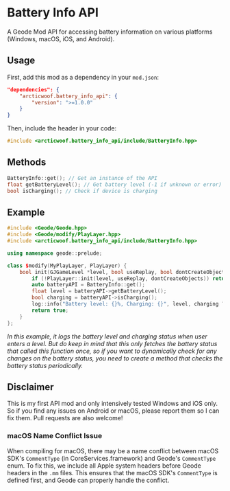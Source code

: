 # Battery Info API

A Geode Mod API for accessing battery information on various platforms (Windows, macOS, iOS, and Android).

## Usage

First, add this mod as a dependency in your `mod.json`:

```json
"dependencies": {
    "arcticwoof.battery_info_api": {
        "version": ">=1.0.0"
    }
}
```

Then, include the header in your code:

```cpp
#include <arcticwoof.battery_info_api/include/BatteryInfo.hpp>
```

## Methods

```cpp
BatteryInfo::get(); // Get an instance of the API
float getBatteryLevel(); // Get battery level (-1 if unknown or error)
bool isCharging(); // Check if device is charging
```

## Example

```cpp
#include <Geode/Geode.hpp>
#include <Geode/modify/PlayLayer.hpp>
#include <arcticwoof.battery_info_api/include/BatteryInfo.hpp>

using namespace geode::prelude;

class $modify(MyPlayLayer, PlayLayer) {
    bool init(GJGameLevel *level, bool useReplay, bool dontCreateObjects) {
        if (!PlayLayer::init(level, useReplay, dontCreateObjects)) return false;
        auto batteryAPI = BatteryInfo::get();
        float level = batteryAPI->getBatteryLevel();
        bool charging = batteryAPI->isCharging();
        log::info("Battery level: {}%, Charging: {}", level, charging ? "Yes" : "No");
        return true;
    }
};
```
*In this example, it logs the battery level and charging status when user enters a level. But do keep in mind that this only fetches the battery status that called this function once, so if you want to dynamically check for any changes on the battery status, you need to create a method that checks the battery status periodically.*

## Disclaimer
This is my first API mod and only intensively tested Windows and iOS only. So if you find any issues on Android or macOS, please report them so I can fix them. Pull requests are also welcome!

### macOS Name Conflict Issue
When compiling for macOS, there may be a name conflict between macOS SDK's `CommentType` (in CoreServices.framework) and Geode's `CommentType` enum. To fix this, we include all Apple system headers before Geode headers in the `.mm` files. This ensures that the macOS SDK's `CommentType` is defined first, and Geode can properly handle the conflict.